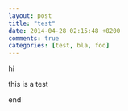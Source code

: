```yaml
---
layout: post
title: "test"
date: 2014-04-28 02:15:48 +0200
comments: true
categories: [test, bla, foo]
---
```


hi

this is a test

end

